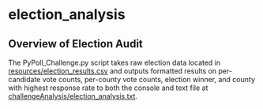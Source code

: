 # election_analysis
## Overview of Election Audit
The PyPoll_Challenge.py script takes raw election data located in [resources/election_results.csv](resources) and outputs formatted results on per-candidate vote counts, per-county vote counts, election winner, and county with highest response rate to both the console and text file at [challengeAnalysis/election_analysis.txt](challengeAnalysis).
